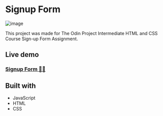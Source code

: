 # Signup Form
![image](https://user-images.githubusercontent.com/9148855/200704521-719e81b9-be73-4231-b16a-d0f78242ce37.png)

This project was made for The Odin Project Intermediate HTML and CSS Course Sign-up Form  Assignment.

## Live demo
### [Signup Form ✍🏻](https://edwardsavin.github.io/signup-form/)

## Built with

* JavaScript
* HTML
* CSS
